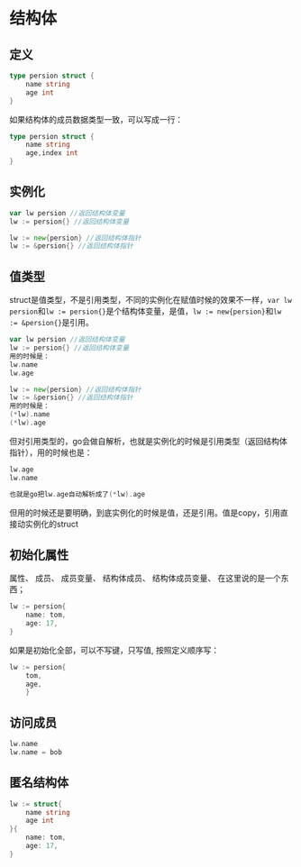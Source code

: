 # 结构体

## 定义
```go
type persion struct {
    name string
    age int
}
```
如果结构体的成员数据类型一致，可以写成一行：
```go
type persion struct {
    name string
    age,index int
}
```

## 实例化

```go
var lw persion //返回结构体变量
lw := persion{} //返回结构体变量

lw := new{persion} //返回结构体指针
lw := &persion{} //返回结构体指针
```

## 值类型
struct是值类型，不是引用类型，不同的实例化在赋值时候的效果不一样，`var lw persion`和`lw := persion{}`是个结构体变量，是值，`lw := new{persion}`和`lw := &persion{}`是引用。
```go
var lw persion //返回结构体变量
lw := persion{} //返回结构体变量
用的时候是：
lw.name
lw.age

lw := new{persion} //返回结构体指针
lw := &persion{} //返回结构体指针
用的时候是：
(*lw).name
(*lw).age
```
但对引用类型的，go会做自解析，也就是实例化的时候是引用类型（返回结构体指针），用的时候也是：
```go
lw.age
lw.name

也就是go把lw.age自动解析成了(*lw).age
```
但用的时候还是要明确，到底实例化的时候是值，还是引用。值是copy，引用直接动实例化的struct

## 初始化属性

属性、
成员、
成员变量、
结构体成员、
结构体成员变量、
在这里说的是一个东西；

```go
lw := persion{
    name: tom,
    age: 17,
}
```
如果是初始化全部，可以不写键，只写值, 按照定义顺序写：
```go
lw := persion{
    tom,
    age,
    }
```

## 访问成员
```go
lw.name
lw.name = bob
```

## 匿名结构体
```go
lw := struct{
    name string
    age int
}{
    name: tom,
    age: 17,
}
```